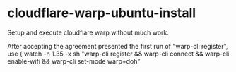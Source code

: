 # cloudflare-warp-ubuntu-install
Setup and execute cloudflare warp without much work.

After accepting the agreement presented the first run of "warp-cli register", use { watch -n 1.35 -x sh "warp-cli register && warp-cli connect && warp-cli enable-wifi && warp-cli set-mode warp+doh"

